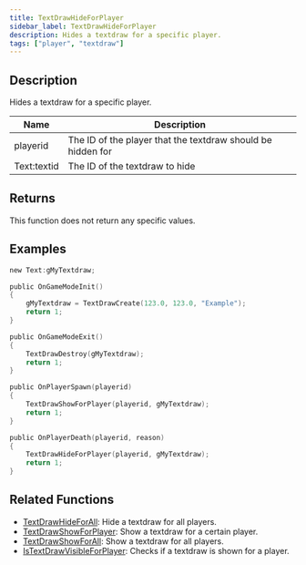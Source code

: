 ```yaml
---
title: TextDrawHideForPlayer
sidebar_label: TextDrawHideForPlayer
description: Hides a textdraw for a specific player.
tags: ["player", "textdraw"]
---
```


## Description

Hides a textdraw for a specific player.

| Name        | Description                                                 |
| ----------- | ----------------------------------------------------------- |
| playerid    | The ID of the player that the textdraw should be hidden for |
| Text:textid | The ID of the textdraw to hide                              |

## Returns

This function does not return any specific values.

## Examples

```c
new Text:gMyTextdraw;

public OnGameModeInit()
{
    gMyTextdraw = TextDrawCreate(123.0, 123.0, "Example");
    return 1;
}

public OnGameModeExit()
{
    TextDrawDestroy(gMyTextdraw);
    return 1;
}

public OnPlayerSpawn(playerid)
{
    TextDrawShowForPlayer(playerid, gMyTextdraw);
    return 1;
}

public OnPlayerDeath(playerid, reason)
{
    TextDrawHideForPlayer(playerid, gMyTextdraw);
    return 1;
}
```

## Related Functions

- [TextDrawHideForAll](TextDrawHideForAll): Hide a textdraw for all players.
- [TextDrawShowForPlayer](TextDrawShowForPlayer): Show a textdraw for a certain player.
- [TextDrawShowForAll](TextDrawShowForAll): Show a textdraw for all players.
- [IsTextDrawVisibleForPlayer](IsTextDrawVisibleForPlayer): Checks if a textdraw is shown for a player.
